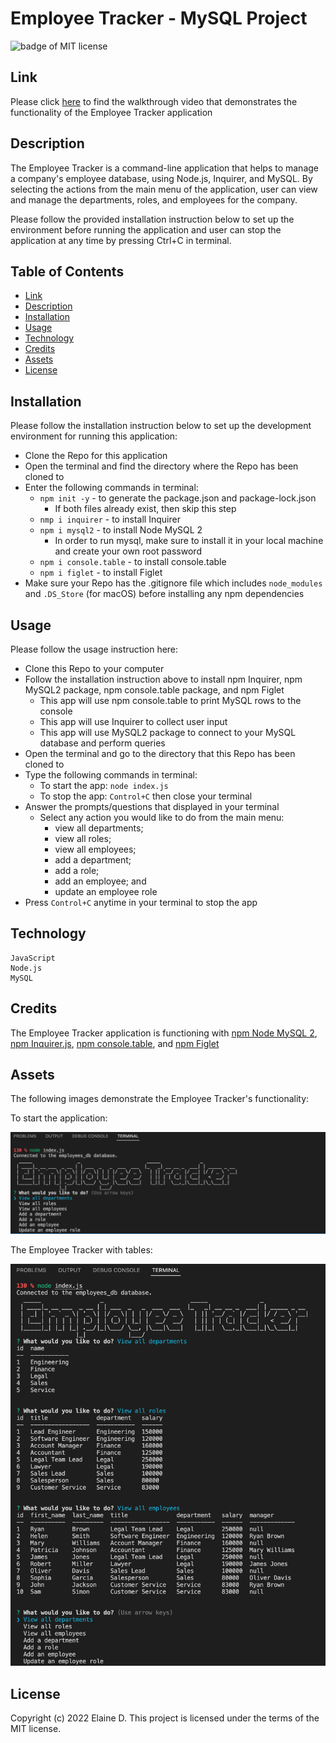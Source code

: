 # Employee Tracker - MySQL Project

![badge of MIT license](https://img.shields.io/badge/license-MIT-9cf)

## Link
Please click [here](https://watch.screencastify.com) to find the walkthrough video that demonstrates the functionality of the Employee Tracker application

## Description

The Employee Tracker is a command-line application that helps to manage a company's employee database, using Node.js, Inquirer, and MySQL. By selecting the actions from the main menu of the application, user can view and manage the departments, roles, and employees for the company. 

Please follow the provided installation instruction below to set up the environment before running the application and user can stop the application at any time by pressing Ctrl+C in terminal.

## Table of Contents 

- [Link](#link)
- [Description](#description)
- [Installation](#installation)
- [Usage](#usage)
- [Technology](#technology)
- [Credits](#credits)
- [Assets](#assets)
- [License](#license)

## Installation

Please follow the installation instruction below to set up the development environment for running this application:
- Clone the Repo for this application
- Open the terminal and find the directory where the Repo has been cloned to
- Enter the following commands in terminal:
    - `npm init -y` - to generate the package.json and package-lock.json
        - If both files already exist, then skip this step
    - `nmp i inquirer` - to install Inquirer 
    - `npm i mysql2` - to install Node MySQL 2
        - In order to run mysql, make sure to install it in your local machine and create your own root password
    - `npm i console.table` - to install console.table
    - `npm i figlet` - to install Figlet
- Make sure your Repo has the .gitignore file which includes `node_modules` and `.DS_Store` (for macOS) before installing any npm dependencies

## Usage

Please follow the usage instruction here:
- Clone this Repo to your computer
- Follow the installation instruction above to install npm Inquirer, npm MySQL2 package, npm console.table package, and npm Figlet
    - This app will use npm console.table to print MySQL rows to the console
    - This app will use Inquirer to collect user input
    - This app will use MySQL2 package to connect to your MySQL database and perform queries
- Open the terminal and go to the directory that this Repo has been cloned to
- Type the following commands in terminal: 
    - To start the app: `node index.js`
    - To stop the app: `Control+C` then close your terminal
- Answer the prompts/questions that displayed in your terminal
    - Select any action you would like to do from the main menu:
        - view all departments; 
        - view all roles; 
        - view all employees; 
        - add a department; 
        - add a role; 
        - add an employee; and 
        - update an employee role
- Press `Control+C` anytime in your terminal to stop the app

## Technology
```
JavaScript
Node.js
MySQL
```

## Credits

The Employee Tracker application is functioning with [npm Node MySQL 2](https://www.npmjs.com/package/mysql2), [npm Inquirer.js](https://www.npmjs.com/package/inquirer), [npm console.table](https://www.npmjs.com/package/console.table), and [npm Figlet](https://www.npmjs.com/package/figlet)

## Assets

The following images demonstrate the Employee Tracker's functionality:

To start the application:

 ![image of starting the app](assets/images/employee_tracker.png)

 The Employee Tracker with tables:

 ![image of the app with tables](assets/images/employee_tracker_with_tables.png)

## License

Copyright (c) 2022 Elaine D. This project is licensed under the terms of the MIT license.
